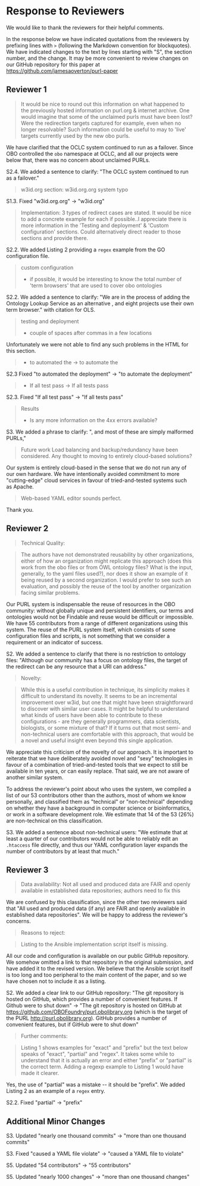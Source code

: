 # Response to Reviewers

We would like to thank the reviewers for their helpful comments.

In the response below we have indicated quotations from the reviewers by prefixing lines with `>` (following the Markdown convention for blockquotes). We have indicated changes to the text by lines starting with "S", the section number, and the change. It may be more convenient to review changes on our GitHub repository for this paper at https://github.com/jamesaoverton/purl-paper


## Reviewer 1

> It would be nice to round out this information on what happened to the previously hosted information on purl.org & internet archive. One would imagine that some of the unclaimed purls must have been lost? Were the redirection targets captured for example, even when no longer resolvable? Such information could be useful to may to 'live' targets currently used by the new obo purls.

We have clarified that the OCLC system continued to run as a failover. Since OBO controlled the `obo` namespace at OCLC, and all our projects were below that, there was no concern about unclaimed PURLs.

S2.4. We added a sentence to clarify: "The OCLC system continued to run as a failover."
 
> w3id.org section:
> w3id.org.org system typo

S1.3. Fixed "w3id.org.org" -> "w3id.org"

> Implementation:
> 3 types of redirect cases are stated. It would be nice to add a concrete example for each if possible..I appreciate there is more information in the 'Testing and deployment' & 'Custom configuration' sections. Could alternatively direct reader to those sections and provide there.

S2.2. We added Listing 2 providing a `regex` example from the GO configuration file.

> custom configuration
> - if possible, it would be interesting to know the total number of 'term browsers' that are used to cover obo ontologies

S2.2. We added a sentence to clarify: "We are in the process of adding the Ontology Lookup Service as an alternative <a href="Jupp-2015"></a>, and eight projects use their own term browser." with citation for OLS.

> testing and deployment
> - couple of spaces after commas in a few locations

Unfortunately we were not able to find any such problems in the HTML for this section.

> - to automated the -> to automate the

S2.3 Fixed "to automated the deployment" -> "to automate the deployment"

> - If all test pass -> If all tests pass

S2.3. Fixed "If all test pass" -> "If all tests pass"

> Results
> - Is any more information on the 4xx errors available?

S3. We added a phrase to clarify: ", and most of these are simply malformed PURLs,"

> Future work
> Load balancing and backup/redundancy have been considered. Any thought to moving to entirely cloud-based solutions?

Our system is entirely cloud-based in the sense that we do not run any of our own hardware. We have intentionally avoided commitment to more "cutting-edge" cloud services in favour of tried-and-tested systems such as Apache.

> Web-based YAML editor sounds perfect.

Thank you.


## Reviewer 2

> Technical Quality:

> The authors have not demonstrated reusability by other organizations, either of how an organization might replicate this approach (does this work from the obo files or from OWL ontology files? What is the input, generally, to the yaml files used?), nor does it show an example of it being reused by a second organization. I would prefer to see such an evaluation, and possibly the reuse of the tool by another organization facing similar problems.

Our PURL system is indispensable the reuse of resources in the OBO community: without globally unique and persistent identifiers, our terms and ontologies would not be Findable and reuse would be difficult or impossible. We have 55 contributors from a range of different organizations using this system. The reuse of the PURL system itself, which consists of some configuration files and scripts, is not something that we consider a requirement or an indicator of success.

S2. We added a sentence to clarify that there is no restriction to ontology files: "Although our community has a focus on ontology files, the target of the redirect can be any resource that a URI can address."

> Novelty:

> While this is a useful contribution in technique, its simplicity makes it difficult to understand its novelty. It seems to be an incremental improvement over w3id, but one that might have been straightforward to discover with similar user cases. It might be helpful to understand what kinds of users have been able to contribute to these configurations - are they generally programmers, data scientists, biologists, or some mixture of that? If it turns out that most semi- and non-technical users are comfortable with this approach, that would be a novel and useful insight even beyond this single application.

We appreciate this criticism of the novelty of our approach. It is important to reiterate that we have deliberately avoided novel and "sexy" technologies in favour of a combination of tried-and-tested tools that we expect to still be available in ten years, or can easily replace. That said, we are not aware of another similar system.

To address the reviewer's point about who uses the system, we compiled a list of our 53 contributors other than the authors, most of whom we know personally, and classified them as "technical" or "non-technical" depending on whether they have a background in computer science or bioinformatics, or work in a software development role. We estimate that 14 of the 53 (26%) are non-technical on this classification.

S3. We added a sentence about non-technical users: "We estimate that at least a quarter of our contributors would not be able to reliably edit an `.htaccess` file directly, and thus our YAML configuration layer expands the number of contributors by at least that much."


## Reviewer 3

> Data availability: Not all used and produced data are FAIR and openly available in established data repositories; authors need to fix this

We are confused by this classification, since the other two reviewers said that "All used and produced data (if any) are FAIR and openly available in established data repositories". We will be happy to address the reviewer's concerns.

> Reasons to reject: 

> Listing to the Ansible implementation script itself is missing.

All our code and configuration is available on our public GitHub repository. We somehow omitted a link to that repository in the original submission, and have added it to the revised version. We believe that the Ansible script itself is too long and too peripheral to the main content of the paper, and so we have chosen not to include it as a listing.

S2. We added a clear link to our GitHub repository: "The git repository is hosted on GitHub, which provides a number of convenient features. If Github were to shut down" -> "The git repository is hosted on GitHub at <a href="https://github.com/OBOFoundry/purl.obolibrary.org">https://github.com/OBOFoundry/purl.obolibrary.org</a> (which is the target of the PURL <a href="http://purl.obolibrary.org">http://purl.obolibrary.org</a>). GitHub provides a number of convenient features, but if GitHub were to shut down"
            
> Further comments: 

> Listing 1 shows examples for "exact" and "prefix" but the text below speaks of "exact", "partial" and "regex". It takes some while to understand that it is actually an error and either "prefix" or "partial" is the correct term. Adding a regexp example to Listing 1 would have made it clearer.

Yes, the use of "partial" was a mistake -- it should be "prefix". We added Listing 2 as an example of a `regex` entry.

S2.2. Fixed "partial" -> "prefix" 


## Additional Minor Changes

S3. Updated "nearly one thousand commits" -> "more than one thousand commits"

S3. Fixed "caused a YAML file violate" -> "caused a YAML file to violate"

S5. Updated "54 contributors" -> "55 contributors"

S5. Updated "nearly 1000 changes" -> "more than one thousand changes"



